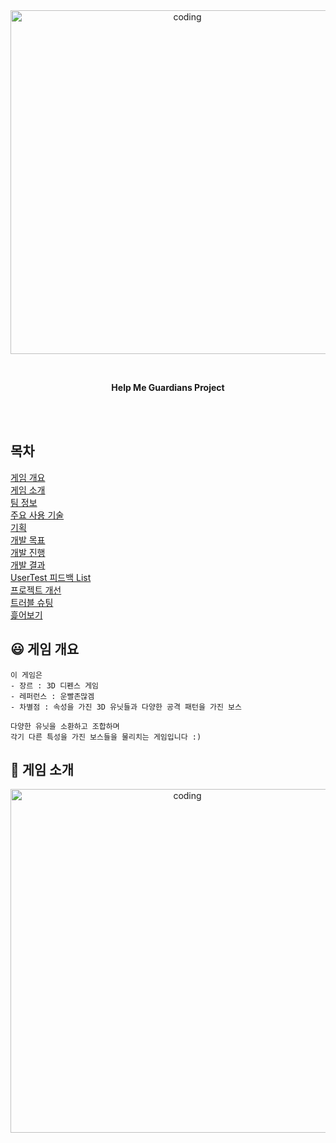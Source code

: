 <br/>
<br/>
<p align="center">
    <img src="https://github.com/user-attachments/assets/dbcfeed1-418b-4926-81db-ecbcd2a21faf" alt="coding" width="550px" />
</p>
<br/>
<p align="center">
  <strong> Help Me Guardians Project </strong>
</p>
<br/>
<br/>

## 목차
  
[게임 개요](😃-게임-개요)<br>
[게임 소개](💝-게임-소개)<br>
[팀 정보](팀-정보)<br>
[주요 사용 기술](주요-사용-기술)<br>
[기획](기획)<br>
[개발 목표](개발-목표)<br>
[개발 진행](개발-진행)<br>
[개발 결과](개발-결과)<br>
[UserTest 피드백 List](UserTest-피드백-List)<br>
[프로젝트 개선](프로젝트-개선)<br>
[트러블 슈팅](트러블-슈팅)<br>
[흝어보기](흝어보기)<br>   


## 😃 게임 개요 

```
이 게임은 
- 장르 : 3D 디펜스 게임
- 레퍼런스 : 운빨존많겜
- 차별점 : 속성을 가진 3D 유닛들과 다양한 공격 패턴을 가진 보스

다양한 유닛을 소환하고 조합하며
각기 다른 특성을 가진 보스들을 물리치는 게임입니다 :)
```  

## 💝 게임 소개
<p align="center">
    <img src="https://github.com/user-attachments/assets/9ba990dd-5c8f-4e36-92b2-da68896412df" alt="coding" width="550px" />
</p>
